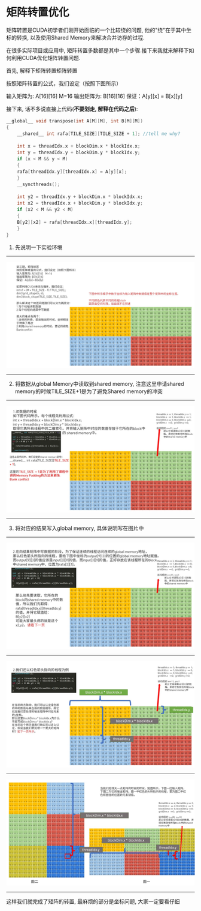 # 矩阵转置优化

矩阵转置是CUDA初学者们刚开始面临的一个比较绕的问题, 他的"绕"在于其中坐标的转换, 以及使用Shared Memory来解决合并访存的过程.

在很多实际项目或应用中, 矩阵转置多数都是其中一个步骤.接下来我就来解释下如何利用CUDA优化矩阵转置问题.


首先, 解释下矩阵转置矩阵转置

按照矩阵转置的公式，我们设定（按照下图所示）

输入矩阵为: A[16][16]    M=16
输出矩阵为: B[16][16]
保证：A[y][x] = B[x][y]

接下来, 话不多说直接上代码(**不要划走, 解释在代码之后**):

```C++
__global__ void transpose(int A[M][M], int B[M][M])
{
    __shared__ int rafa[TILE_SIZE][TILE_SIZE + 1]; //tell me why?
	
    int x = threadIdx.x + blockDim.x * blockIdx.x;
    int y = threadIdx.y + blockDim.y * blockIdx.y;
    if (x < M && y < M)
    {
	rafa[threadIdx.y][threadIdx.x] = A[y][x];
    }
    __syncthreads();
	
    int y2 = threadIdx.y + blockDim.x * blockIdx.x;
    int x2 = threadIdx.x + blockDim.y * blockIdx.y;
    if (x2 < M && y2 < M)
    {
	B[y2][x2] = rafa[threadIdx.x][threadIdx.y];
    }
}
```

1. 先说明一下实验环境
----

![](%E5%B9%BB%E7%81%AF%E7%89%877.JPG)

----

2. 将数据从global Memory中读取到shared memory, 注意这里申请shared memory的时候TILE_SIZE+1是为了避免Shared memory的冲突

----

![](%E5%B9%BB%E7%81%AF%E7%89%878.JPG)

----

3. 将对应的结果写入global memory, 具体说明写在图片中

----

![](%E5%B9%BB%E7%81%AF%E7%89%879.JPG)

----

![](%E5%B9%BB%E7%81%AF%E7%89%8710.JPG)

----

![](%E5%B9%BB%E7%81%AF%E7%89%8711.JPG)

----

这样我们就完成了矩阵的转置, 最麻烦的部分是坐标问题, 大家一定要看仔细












